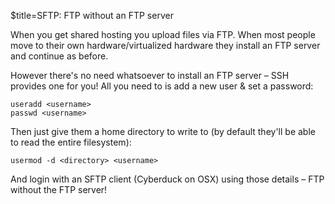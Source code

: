$title=SFTP: FTP without an FTP server

When you get shared hosting you upload files via FTP. When most people move to their own hardware/virtualized hardware they install an FTP server and continue as before.

However there's no need whatsoever to install an FTP server – SSH provides one for you! All you need to is add a new user & set a password:

    useradd <username>
    passwd <username>

Then just give them a home directory to write to (by default they'll be able to read the entire filesystem):

    usermod -d <directory> <username>

And login with an SFTP client (Cyberduck on OSX) using those details – FTP without the FTP server!